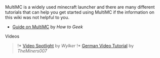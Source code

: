 MultiMC is a widely used minecraft launcher and there are many different tutorials that can help you get started using MultiMC if the information on this wiki was not helpful to you.

* [Guide on MultiMC](http://www.howtogeek.com/202661/how-to-manage-minecraft-instances-and-mods-with-multimc/) by _How to Geek_

Videos
>!* [Video Spotlight](https://www.youtube.com/watch?v=d71DAFlHOXg) by _Wylker_
>!* [German Video Tutorial](https://www.youtube.com/watch?v=aL53SpXCddw) by _TheMiners007_